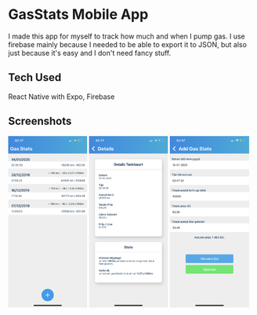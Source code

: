 # GasStats Mobile App
I made this app for myself to track how much and when I pump gas. I use firebase mainly because I needed to be able to export it to JSON, but also just because it's easy and I don't need fancy stuff.

## Tech Used
React Native with Expo, Firebase

## Screenshots
<img src="./screenshots/main.PNG" alt="main" width="32%"/>
<img src="./screenshots/detail.PNG" alt="detail" width="32%"/>
<img src="./screenshots/add.PNG" alt="add" width="32%"/>
